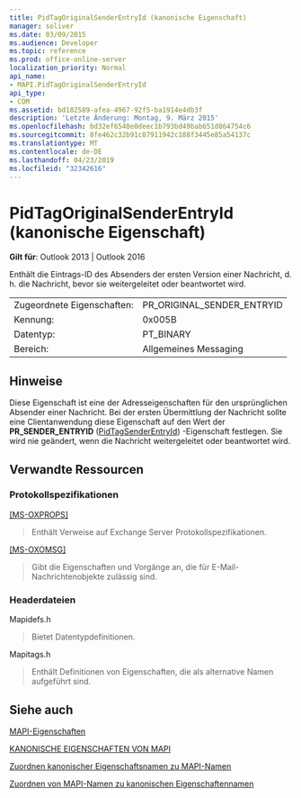 ```yaml
---
title: PidTagOriginalSenderEntryId (kanonische Eigenschaft)
manager: soliver
ms.date: 03/09/2015
ms.audience: Developer
ms.topic: reference
ms.prod: office-online-server
localization_priority: Normal
api_name:
- MAPI.PidTagOriginalSenderEntryId
api_type:
- COM
ms.assetid: bd182589-afea-4967-92f5-ba1914e4db3f
description: 'Letzte Änderung: Montag, 9. März 2015'
ms.openlocfilehash: bd32ef6540e0deec1b793bd49bab651d864754c6
ms.sourcegitcommit: 8fe462c32b91c87911942c188f3445e85a54137c
ms.translationtype: MT
ms.contentlocale: de-DE
ms.lasthandoff: 04/23/2019
ms.locfileid: "32342616"
---
```

# <a name="pidtagoriginalsenderentryid-canonical-property"></a>PidTagOriginalSenderEntryId (kanonische Eigenschaft)

  
  
**Gilt für**: Outlook 2013 | Outlook 2016 
  
Enthält die Eintrags-ID des Absenders der ersten Version einer Nachricht, d. h. die Nachricht, bevor sie weitergeleitet oder beantwortet wird.
  
|||
|:-----|:-----|
|Zugeordnete Eigenschaften:  <br/> |PR_ORIGINAL_SENDER_ENTRYID  <br/> |
|Kennung:  <br/> |0x005B  <br/> |
|Datentyp:  <br/> |PT_BINARY  <br/> |
|Bereich:  <br/> |Allgemeines Messaging  <br/> |
   
## <a name="remarks"></a>Hinweise

Diese Eigenschaft ist eine der Adresseigenschaften für den ursprünglichen Absender einer Nachricht. Bei der ersten Übermittlung der Nachricht sollte eine Clientanwendung diese Eigenschaft auf den Wert der **PR_SENDER_ENTRYID** ([PidTagSenderEntryId](pidtagsenderentryid-canonical-property.md)) -Eigenschaft festlegen. Sie wird nie geändert, wenn die Nachricht weitergeleitet oder beantwortet wird.
  
## <a name="related-resources"></a>Verwandte Ressourcen

### <a name="protocol-specifications"></a>Protokollspezifikationen

[[MS-OXPROPS]](https://msdn.microsoft.com/library/f6ab1613-aefe-447d-a49c-18217230b148%28Office.15%29.aspx)
  
> Enthält Verweise auf Exchange Server Protokollspezifikationen.
    
[[MS-OXOMSG]](https://msdn.microsoft.com/library/daa9120f-f325-4afb-a738-28f91049ab3c%28Office.15%29.aspx)
  
> Gibt die Eigenschaften und Vorgänge an, die für E-Mail-Nachrichtenobjekte zulässig sind.
    
### <a name="header-files"></a>Headerdateien

Mapidefs.h
  
> Bietet Datentypdefinitionen.
    
Mapitags.h
  
> Enthält Definitionen von Eigenschaften, die als alternative Namen aufgeführt sind.
    
## <a name="see-also"></a>Siehe auch



[MAPI-Eigenschaften](mapi-properties.md)
  
[KANONISCHE EIGENSCHAFTEN VON MAPI](mapi-canonical-properties.md)
  
[Zuordnen kanonischer Eigenschaftsnamen zu MAPI-Namen](mapping-canonical-property-names-to-mapi-names.md)
  
[Zuordnen von MAPI-Namen zu kanonischen Eigenschaftennamen](mapping-mapi-names-to-canonical-property-names.md)

